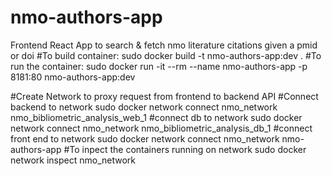 # nmo-authors-app
Frontend React App to search & fetch nmo literature citations given a pmid or doi 
#To build container: 
sudo docker build -t nmo-authors-app:dev . 
#To run the container: 
sudo docker run -it --rm --name nmo-authors-app -p 8181:80 nmo-authors-app:dev 
 
#Create Network to proxy request from frontend to backend API
#Connect backend to network 
sudo docker network connect nmo_network nmo_bibliometric_analysis_web_1 
#connect db to network 
sudo docker network connect nmo_network nmo_bibliometric_analysis_db_1 
#connect front end to network 
sudo docker network connect nmo_network nmo-authors-app 
#To inpect the containers running on network 
sudo docker network inspect nmo_network
